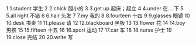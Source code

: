   1 1.student  学生
  2 2.chick  胆小的
  3 3.get  up 起床；起立
  4 4.under  在....下
  5 5.all right  不错
  6 6.hair  头发
  7 7.my  我的
  8 8.fourteen  十四
  9 9.glasses 眼镜
 10 10.desk  书桌
 11 11.please  请
 12 12.blackboard  黑板
 13 13.flower  花
 14 14.boy  男孩
 15 15.fifteen 十五
 16 16.sport  运动
 17 17.car  车
 18 18.nurse  护士
 19 19.close  完结
 20 20.write  写
